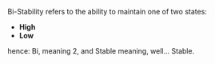 Bi-Stability refers to the ability to maintain one of two states:

- **High**
- **Low**

hence: Bi, meaning 2, and Stable meaning, well... Stable.


